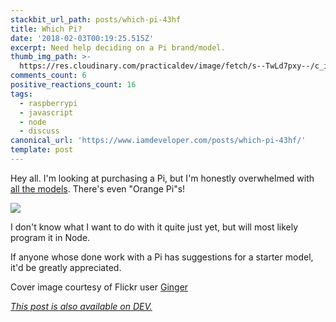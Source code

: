```yaml
---
stackbit_url_path: posts/which-pi-43hf
title: Which Pi?
date: '2018-02-03T00:19:25.515Z'
excerpt: Need help deciding on a Pi brand/model.
thumb_img_path: >-
  https://res.cloudinary.com/practicaldev/image/fetch/s--TwLd7pxy--/c_imagga_scale,f_auto,fl_progressive,h_420,q_auto,w_1000/https://thepracticaldev.s3.amazonaws.com/i/tadmw01k5oxmpefz6np6.jpg
comments_count: 6
positive_reactions_count: 16
tags:
  - raspberrypi
  - javascript
  - node
  - discuss
canonical_url: 'https://www.iamdeveloper.com/posts/which-pi-43hf/'
template: post
---
```



Hey all. I'm looking at purchasing a Pi, but I'm honestly overwhelmed with [all the models](https://www.amazon.ca/s/ref=nb_sb_noss_2?url=search-alias%3Daps&field-keywords=pi). There's even "Orange Pi"s!

![](https://thepracticaldev.s3.amazonaws.com/i/xdb6wcxn99jdhflollrg.jpg)

I don't know what I want to do with it quite just yet, but will most likely program it in Node.

If anyone whose done work with a Pi has suggestions for a starter model, it'd be greatly appreciated.

Cover image courtesy of Flickr user [Ginger](https://www.flickr.com/photos/deepfriedkudzu/34339030392/in/photolist-STLugb-6SrEeC-5toss2-5n38vH-5mPF1e-5gdYwJ-5cCjeM-DVVPU-adDyMP-4UgQRL-adDuua-4E76i7-aiwjsd-6PcUSa-6t8PPo-qpajp-hSkn3-WhDTnm-fQuhdK-oStXSc-6jJemJ-c69gkw-2mknJP-41Pmu1-6SmN8P-kYcZh-zxgKr-cvFZbQ-73XzKX-VhkiC8-ouRjq4-9E7HtA-6Snpjg-vZUzb-W8u9kt-96PKyz-z642kB-5Rkgxz-9dtyu1-twi5w-8HBB5z-Ujqvo9-6Srs91-nvG8T-6SnNxk-8ARkk-bcUYW-5L9zSY-Wk3FWM-64N9G8)

*[This post is also available on DEV.](https://dev.to/nickytonline/which-pi-43hf)*


<script>
const parent = document.getElementsByTagName('head')[0];
const script = document.createElement('script');
script.type = 'text/javascript';
script.src = 'https://cdnjs.cloudflare.com/ajax/libs/iframe-resizer/4.1.1/iframeResizer.min.js';
script.charset = 'utf-8';
script.onload = function() {
    window.iFrameResize({}, '.liquidTag');
};
parent.appendChild(script);
</script>    
